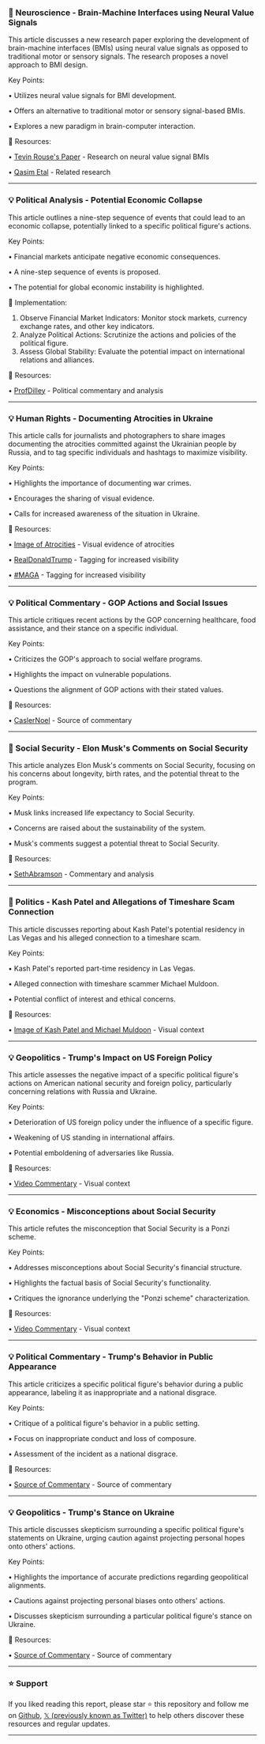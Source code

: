 ### 🤖 Neuroscience - Brain-Machine Interfaces using Neural Value Signals

This article discusses a new research paper exploring the development of brain-machine interfaces (BMIs) using neural value signals as opposed to traditional motor or sensory signals.  The research proposes a novel approach to BMI design.

Key Points:

•  Utilizes neural value signals for BMI development.


•  Offers an alternative to traditional motor or sensory signal-based BMIs.


•  Explores a new paradigm in brain-computer interaction.


🔗 Resources:

• [Tevin Rouse's Paper](https://t.co/AghwOikfcI) - Research on neural value signal BMIs

• [Qasim Etal](https://x.com/QasimEtal) - Related research


---
### 💡 Political Analysis - Potential Economic Collapse

This article outlines a nine-step sequence of events that could lead to an economic collapse, potentially linked to a specific political figure's actions.


Key Points:

•  Financial markets anticipate negative economic consequences.


•  A nine-step sequence of events is proposed.


•  The potential for global economic instability is highlighted.



🚀 Implementation:

1. Observe Financial Market Indicators: Monitor stock markets, currency exchange rates, and other key indicators.
2. Analyze Political Actions: Scrutinize the actions and policies of the political figure.
3. Assess Global Stability: Evaluate the potential impact on international relations and alliances.



🔗 Resources:

• [ProfDilley](https://x.com/ProfDilley) - Political commentary and analysis


---
### 💡 Human Rights - Documenting Atrocities in Ukraine

This article calls for journalists and photographers to share images documenting the atrocities committed against the Ukrainian people by Russia, and to tag specific individuals and hashtags to maximize visibility.

Key Points:

•  Highlights the importance of documenting war crimes.


•  Encourages the sharing of visual evidence.


•  Calls for increased awareness of the situation in Ukraine.



🔗 Resources:

• [Image of Atrocities](https://pbs.twimg.com/media/Gk6LYfOWIAArlOf?format=jpg&name=small) - Visual evidence of atrocities

• [RealDonaldTrump](https://x.com/realDonaldTrump) -  Tagging for increased visibility

• [#MAGA](https://x.com/hashtag/MAGA?src=hashtag_click) - Tagging for increased visibility


---
### 💡 Political Commentary - GOP Actions and Social Issues

This article critiques recent actions by the GOP concerning healthcare, food assistance, and their stance on a specific individual.

Key Points:

•  Criticizes the GOP's approach to social welfare programs.


•  Highlights the impact on vulnerable populations.


•  Questions the alignment of GOP actions with their stated values.


🔗 Resources:

• [CaslerNoel](https://x.com/caslernoel) - Source of commentary


---
### 🤖 Social Security - Elon Musk's Comments on Social Security

This article analyzes Elon Musk's comments on Social Security, focusing on his concerns about longevity, birth rates, and the potential threat to the program.

Key Points:

•  Musk links increased life expectancy to Social Security.


•  Concerns are raised about the sustainability of the system.


•  Musk's comments suggest a potential threat to Social Security.



🔗 Resources:

• [SethAbramson](https://x.com/SethAbramson) - Commentary and analysis


---
### 🤖 Politics - Kash Patel and Allegations of Timeshare Scam Connection

This article discusses reporting about Kash Patel's potential residency in Las Vegas and his alleged connection to a timeshare scam.

Key Points:

•  Kash Patel's reported part-time residency in Las Vegas.


•  Alleged connection with timeshare scammer Michael Muldoon.


•  Potential conflict of interest and ethical concerns.


🔗 Resources:

• [Image of Kash Patel and Michael Muldoon](https://pbs.twimg.com/media/Gk2SwBsWwAAEiXw?format=jpg&name=small) - Visual context


---
### 💡 Geopolitics - Trump's Impact on US Foreign Policy

This article assesses the negative impact of a specific political figure's actions on American national security and foreign policy, particularly concerning relations with Russia and Ukraine.

Key Points:

•  Deterioration of US foreign policy under the influence of a specific figure.


•  Weakening of US standing in international affairs.


•  Potential emboldening of adversaries like Russia.


🔗 Resources:

• [Video Commentary](https://pbs.twimg.com/ext_tw_video_thumb/1895842742942507008/pu/img/UaYjAdlZFcVcXdck.jpg) -  Visual context


---
### 💡 Economics - Misconceptions about Social Security

This article refutes the misconception that Social Security is a Ponzi scheme.

Key Points:

•  Addresses misconceptions about Social Security's financial structure.


•  Highlights the factual basis of Social Security's functionality.


•  Critiques the ignorance underlying the "Ponzi scheme" characterization.


🔗 Resources:

• [Video Commentary](https://pbs.twimg.com/ext_tw_video_thumb/1895655274725474304/pu/img/eKhFIK-8JEPyEuKR.jpg) -  Visual context


---
### 💡 Political Commentary - Trump's Behavior in Public Appearance

This article criticizes a specific political figure's behavior during a public appearance, labeling it as inappropriate and a national disgrace.

Key Points:

•  Critique of a political figure's behavior in a public setting.


•  Focus on inappropriate conduct and loss of composure.


•  Assessment of the incident as a national disgrace.


🔗 Resources:

• [Source of Commentary](https://x.com/maddenifico/status/1895535770867531838) -  Source of commentary


---
### 💡 Geopolitics - Trump's Stance on Ukraine

This article discusses skepticism surrounding a specific political figure's statements on Ukraine, urging caution against projecting personal hopes onto others' actions.

Key Points:

•  Highlights the importance of accurate predictions regarding geopolitical alignments.


•  Cautions against projecting personal biases onto others' actions.


•  Discusses skepticism surrounding a particular political figure's stance on Ukraine.


🔗 Resources:


• [Source of Commentary](https://x.com/davetroy/status/1895731370632372329) -  Source of commentary


---

### ⭐️ Support

If you liked reading this report, please star ⭐️ this repository and follow me on [Github](https://github.com/Drix10), [𝕏 (previously known as Twitter)](https://x.com/DRIX_10_) to help others discover these resources and regular updates.

---